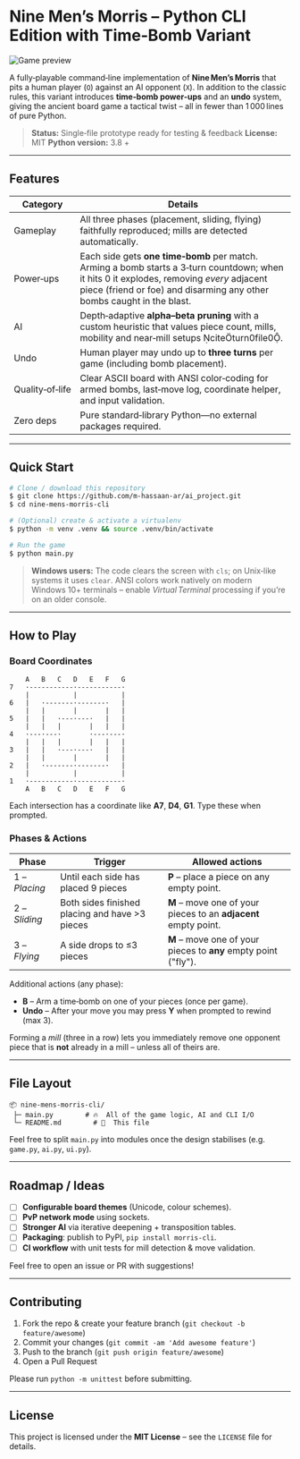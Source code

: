 # Nine Men’s Morris – Python CLI Edition with Time‑Bomb Variant

![Game preview](./docs/screenshot.png)

A fully‑playable command‑line implementation of **Nine Men’s Morris** that pits a human player (`O`) against an AI opponent (`X`).  In addition to the classic rules, this variant introduces **time‑bomb power‑ups** and an **undo** system, giving the ancient board game a tactical twist – all in fewer than 1 000 lines of pure Python.

> **Status:** Single‑file prototype ready for testing & feedback
> **License:** MIT
> **Python version:** 3.8 +

---

## Features

| Category        | Details                                                                                                                                                                                                              |
| --------------- | -------------------------------------------------------------------------------------------------------------------------------------------------------------------------------------------------------------------- |
| Gameplay        | All three phases (placement, sliding, flying) faithfully reproduced; mills are detected automatically.                                                                                                               |
| Power‑ups       | Each side gets **one time‑bomb** per match.  Arming a bomb starts a 3‑turn countdown; when it hits 0 it explodes, removing *every* adjacent piece (friend or foe) and disarming any other bombs caught in the blast. |
| AI              | Depth‑adaptive **alpha–beta pruning** with a custom heuristic that values piece count, mills, mobility and near‑mill setups citeturn0file0.                                                                       |
| Undo            | Human player may undo up to **three turns** per game (including bomb placement).                                                                                                                                     |
| Quality‑of‑life | Clear ASCII board with ANSI color‑coding for armed bombs, last‑move log, coordinate helper, and input validation.                                                                                                    |
| Zero deps       | Pure standard‑library Python—no external packages required.                                                                                                                                                          |

---

## Quick Start

```bash
# Clone / download this repository
$ git clone https://github.com/m-hassaan-ar/ai_project.git
$ cd nine‑mens‑morris-cli

# (Optional) create & activate a virtualenv
$ python -m venv .venv && source .venv/bin/activate

# Run the game
$ python main.py
```

> **Windows users:** The code clears the screen with `cls`; on Unix‑like systems it uses `clear`.  ANSI colors work natively on modern Windows 10+ terminals – enable *Virtual Terminal* processing if you’re on an older console.

---

## How to Play

### Board Coordinates

```
    A   B   C   D   E   F   G
7   ·-----------·-----------·
    |           |           |
6   |   ·-------·-------·   |
    |   |       |       |   |
5   |   |   ·---·---·   |   |
    |   |   |       |   |   |
4   ·---·---·       ·---·---·
    |   |   |       |   |   |
3   |   |   ·---·---·   |   |
    |   |       |       |   |
2   |   ·-------·-------·   |
    |           |           |
1   ·-----------·-----------·
    A   B   C   D   E   F   G
```

Each intersection has a coordinate like **A7**, **D4**, **G1**.  Type these when prompted.

### Phases & Actions

| Phase         | Trigger                                        | Allowed actions                                                 |
| ------------- | ---------------------------------------------- | --------------------------------------------------------------- |
| 1 – *Placing* | Until each side has placed 9 pieces            | **P** – place a piece on any empty point.                       |
| 2 – *Sliding* | Both sides finished placing and have >3 pieces | **M** – move one of your pieces to an **adjacent** empty point. |
| 3 – *Flying*  | A side drops to ≤3 pieces                      | **M** – move one of your pieces to **any** empty point ("fly"). |

Additional actions (any phase):

* **B** – Arm a time‑bomb on one of your pieces (once per game).
* **Undo** – After your move you may press **Y** when prompted to rewind (max 3).

Forming a *mill* (three in a row) lets you immediately remove one opponent piece that is **not** already in a mill – unless all of theirs are.

---

## File Layout

```
📦 nine‑mens‑morris-cli/
 ├─ main.py        # 🔥  All of the game logic, AI and CLI I/O
 └─ README.md        # 📖  This file
```

Feel free to split `main.py` into modules once the design stabilises (e.g. `game.py`, `ai.py`, `ui.py`).

---

## Roadmap / Ideas

* [ ] **Configurable board themes** (Unicode, colour schemes).
* [ ] **PvP network mode** using sockets.
* [ ] **Stronger AI** via iterative deepening + transposition tables.
* [ ] **Packaging**: publish to PyPI, `pip install morris-cli`.
* [ ] **CI workflow** with unit tests for mill detection & move validation.

Feel free to open an issue or PR with suggestions!

---

## Contributing

1. Fork the repo & create your feature branch (`git checkout -b feature/awesome`)
2. Commit your changes (`git commit -am 'Add awesome feature'`)
3. Push to the branch (`git push origin feature/awesome`)
4. Open a Pull Request

Please run `python -m unittest` before submitting.

---

## License

This project is licensed under the **MIT License** – see the `LICENSE` file for details.
